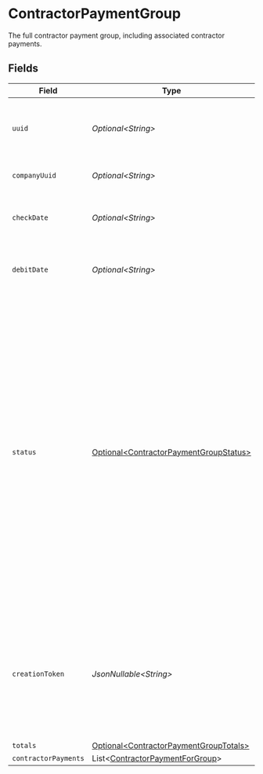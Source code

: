 # ContractorPaymentGroup

The full contractor payment group, including associated contractor payments.


## Fields

| Field                                                                                                                                                                                                                                                                                                     | Type                                                                                                                                                                                                                                                                                                      | Required                                                                                                                                                                                                                                                                                                  | Description                                                                                                                                                                                                                                                                                               |
| --------------------------------------------------------------------------------------------------------------------------------------------------------------------------------------------------------------------------------------------------------------------------------------------------------- | --------------------------------------------------------------------------------------------------------------------------------------------------------------------------------------------------------------------------------------------------------------------------------------------------------- | --------------------------------------------------------------------------------------------------------------------------------------------------------------------------------------------------------------------------------------------------------------------------------------------------------- | --------------------------------------------------------------------------------------------------------------------------------------------------------------------------------------------------------------------------------------------------------------------------------------------------------- |
| `uuid`                                                                                                                                                                                                                                                                                                    | *Optional\<String>*                                                                                                                                                                                                                                                                                       | :heavy_minus_sign:                                                                                                                                                                                                                                                                                        | The unique identifier of the contractor payment group.                                                                                                                                                                                                                                                    |
| `companyUuid`                                                                                                                                                                                                                                                                                             | *Optional\<String>*                                                                                                                                                                                                                                                                                       | :heavy_minus_sign:                                                                                                                                                                                                                                                                                        | The UUID of the company.                                                                                                                                                                                                                                                                                  |
| `checkDate`                                                                                                                                                                                                                                                                                               | *Optional\<String>*                                                                                                                                                                                                                                                                                       | :heavy_minus_sign:                                                                                                                                                                                                                                                                                        | The check date of the contractor payment group.                                                                                                                                                                                                                                                           |
| `debitDate`                                                                                                                                                                                                                                                                                               | *Optional\<String>*                                                                                                                                                                                                                                                                                       | :heavy_minus_sign:                                                                                                                                                                                                                                                                                        | The debit date of the contractor payment group.                                                                                                                                                                                                                                                           |
| `status`                                                                                                                                                                                                                                                                                                  | [Optional\<ContractorPaymentGroupStatus>](../../models/components/ContractorPaymentGroupStatus.md)                                                                                                                                                                                                        | :heavy_minus_sign:                                                                                                                                                                                                                                                                                        | The status of the contractor payment group.  Will be `Funded` if all payments that should be funded (i.e. have `Direct Deposit` for payment method) are funded.  A group can have status `Funded` while having associated payments that have status `Unfunded`, i.e. payment with `Check` payment method. |
| `creationToken`                                                                                                                                                                                                                                                                                           | *JsonNullable\<String>*                                                                                                                                                                                                                                                                                   | :heavy_minus_sign:                                                                                                                                                                                                                                                                                        | Token used to make contractor payment group creation idempotent.  Will error if attempting to create a group with a duplicate token.                                                                                                                                                                      |
| `totals`                                                                                                                                                                                                                                                                                                  | [Optional\<ContractorPaymentGroupTotals>](../../models/components/ContractorPaymentGroupTotals.md)                                                                                                                                                                                                        | :heavy_minus_sign:                                                                                                                                                                                                                                                                                        | N/A                                                                                                                                                                                                                                                                                                       |
| `contractorPayments`                                                                                                                                                                                                                                                                                      | List\<[ContractorPaymentForGroup](../../models/components/ContractorPaymentForGroup.md)>                                                                                                                                                                                                                  | :heavy_minus_sign:                                                                                                                                                                                                                                                                                        | N/A                                                                                                                                                                                                                                                                                                       |